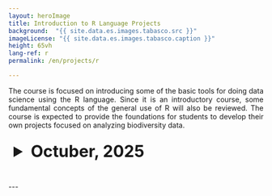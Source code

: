 ```yaml
---
layout: heroImage
title: Introduction to R Language Projects
background:  "{{ site.data.es.images.tabasco.src }}"
imageLicense: "{{ site.data.es.images.tabasco.caption }}"
height: 65vh
lang-ref: r
permalink: /en/projects/r

---
```

<style>
  /* Estilo para el resumen (header)*/
  details summary {
    font-size: xx-large;
    color: '#f0f0f0'; 
    padding: 10px; 
    border-radius: 5px; 
    cursor: pointer; /* Cambia el cursor cuando pasa sobre el resumen */
  }


  details[open] summary {
    background-color: "#f0f0f0";
  }


  table {
    width: 100%;
    border-collapse: collapse;
    margin-top: 10px;
  }

  table th {
    background-color: #f2f2f2; 
  }

</style>


<link rel="stylesheet" href="https://fonts.googleapis.com/css2?family=Material+Symbols+Outlined:opsz,wght,FILL,GRAD@20..48,100..700,0..1,-50..200&icon_names=visibility" />

<p style="text-align: justify;">
The course is focused on introducing some of the basic tools for doing data science using the R language. Since it is an introductory course, some fundamental concepts of the general use of R will also be reviewed. The course is expected to provide the foundations for students to develop their own projects focused on analyzing biodiversity data.
</p>

<details style="margin-bottom: 2rem;">
  <summary><strong>Octuber, 2025</strong></summary>
  <table>
    <thead>
      <tr>
        <th>Poject Name</th>
        <th>Students</th>
        <th>View</th>
      </tr>
    </thead>
    <tbody>
      {% for project in site.data.en.projects.r-language-10-24 %}
      <tr>
        <td>{{ project.name }}</td>
        <td>{{ project.students }}</td>
        <td><a href="{{ project.link }}" class="material-symbols-outlined">visibility</a></td>
      </tr>
      {% endfor %}
    </tbody>
  </table>
</details>
---
